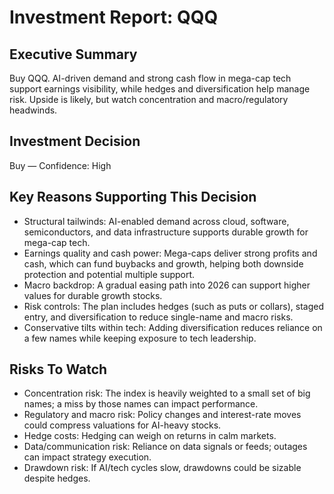 # Investment Report: QQQ
## Executive Summary
Buy QQQ. AI-driven demand and strong cash flow in mega-cap tech support earnings visibility, while hedges and diversification help manage risk. Upside is likely, but watch concentration and macro/regulatory headwinds.

## Investment Decision
Buy — Confidence: High

## Key Reasons Supporting This Decision
- Structural tailwinds: AI-enabled demand across cloud, software, semiconductors, and data infrastructure supports durable growth for mega-cap tech.
- Earnings quality and cash power: Mega-caps deliver strong profits and cash, which can fund buybacks and growth, helping both downside protection and potential multiple support.
- Macro backdrop: A gradual easing path into 2026 can support higher values for durable growth stocks.
- Risk controls: The plan includes hedges (such as puts or collars), staged entry, and diversification to reduce single-name and macro risks.
- Conservative tilts within tech: Adding diversification reduces reliance on a few names while keeping exposure to tech leadership.

## Risks To Watch
- Concentration risk: The index is heavily weighted to a small set of big names; a miss by those names can impact performance.
- Regulatory and macro risk: Policy changes and interest-rate moves could compress valuations for AI-heavy stocks.
- Hedge costs: Hedging can weigh on returns in calm markets.
- Data/communication risk: Reliance on data signals or feeds; outages can impact strategy execution.
- Drawdown risk: If AI/tech cycles slow, drawdowns could be sizable despite hedges.